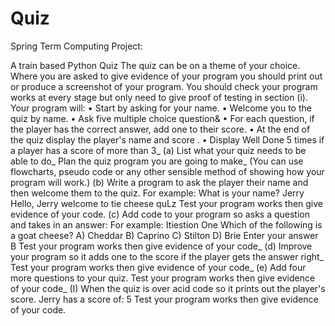 # Quiz
Spring Term Computing Project:



A train based Python Quiz The quiz can be on a theme of your choice. Where you are asked to give evidence of your program you should print out or produce a screenshot of your program. You should check your program works at every stage but only need to give proof of testing in section (i). Your program will: • Start by asking for your name. • Welcome you to the quiz by name. • Ask five multiple choice question& • For each question, if the player has the correct answer, add one to their score. • At the end of the quiz display the player's name and score . • Display Well Done 5 times if a player has a score of more than 3_ (a) List what your quiz needs to be able to do_ Plan the quiz program you are going to make_ (You can use flowcharts, pseudo code or any other sensible method of showing how your program will work.) (b) Write a program to ask the player their name and then welcome them to the quiz. For example: What is your name? Jerry Hello, Jerry welcome to tie cheese quLz 
Test your program works then give evidence of your code. (c) Add code to your program so asks a question and takes in an answer: For example: Itiestion One Which of the following is a goat cheese? A) Cheddar B) Caprino C) Stilton D) Brie Enter your answer B 
Test your program works then give evidence of your code_ 
(d) Improve your program so it adds one to the score if the player gets the answer right_ Test your program works then give evidence of your code_ (e) Add four more questions to your quiz. Test your program works then give evidence of your code_ (I) When the quiz is over acid code so it prints out the player's score. Jerry has a score of: 5 
Test your program works then give evidence of your code. 
